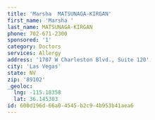 ```yaml
---
title: 'Marsha  MATSUNAGA-KIRGAN'
first_name: 'Marsha '
last_name: MATSUNAGA-KIRGAN
phone: 702-671-2300
sponsored: '1'
category: Doctors
services: Allergy
address: '1707 W Charleston Blvd., Suite 120'
city: 'Las Vegas'
state: NV
zip: '89102'
_geoloc:
  lng: -115.18358
  lat: 36.145303
id: 600d196d-66a0-4545-b2c9-4b953b41aea6
---
```

